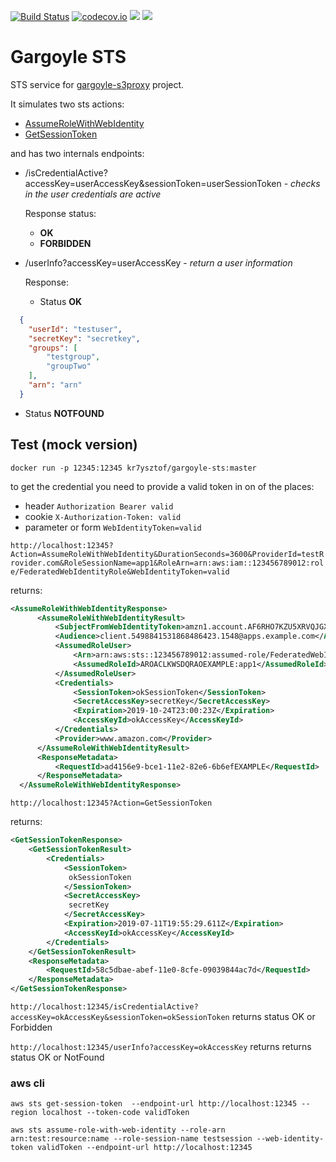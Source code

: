 [![Build Status](https://travis-ci.org/kr7ysztof/gargoyle-sts.svg?branch=master)](https://travis-ci.org/kr7ysztof/gargoyle-sts)
[![codecov.io](http://codecov.io/github/kr7ysztof/gargoyle-sts/coverage.svg?branch=master)](https://codecov.io/gh/kr7ysztof/gargoyle-sts?branch=master)
[![](https://images.microbadger.com/badges/image/kr7ysztof/gargoyle-sts:master.svg)](https://microbadger.com/images/kr7ysztof/gargoyle-sts:master)
[![](https://images.microbadger.com/badges/version/kr7ysztof/gargoyle-sts:master.svg)](https://microbadger.com/images/kr7ysztof/gargoyle-sts:master)

# Gargoyle STS

STS service for [gargoyle-s3proxy](https://github.com/arempter/gargoyle-s3proxy) project.

It simulates two sts actions:
 * [AssumeRoleWithWebIdentity](https://docs.aws.amazon.com/STS/latest/APIReference/API_AssumeRoleWithWebIdentity.html)
 * [GetSessionToken](https://docs.aws.amazon.com/STS/latest/APIReference/API_GetSessionToken.html)
 
and has two internals endpoints:
 * /isCredentialActive?accessKey=userAccessKey&sessionToken=userSessionToken - _checks in the user credentials are active_
   
   Response status:
    * **OK**
    * **FORBIDDEN**
   
 * /userInfo?accessKey=userAccessKey - _return a user information_
 
   Response:
   * Status **OK**
```json
  {
    "userId": "testuser",
    "secretKey": "secretkey",
    "groups": [
        "testgroup",
        "groupTwo"
    ],
    "arn": "arn"
  }
```
   * Status **NOTFOUND**
 
## Test (mock version)

`docker run -p 12345:12345 kr7ysztof/gargoyle-sts:master`

to get the credential you need to provide a valid token in on of the places:
* header `Authorization Bearer valid`
* cookie `X-Authorization-Token: valid`
* parameter or form `WebIdentityToken=valid`

```http://localhost:12345?Action=AssumeRoleWithWebIdentity&DurationSeconds=3600&ProviderId=testRrovider.com&RoleSessionName=app1&RoleArn=arn:aws:iam::123456789012:role/FederatedWebIdentityRole&WebIdentityToken=valid```

returns:

```xml
<AssumeRoleWithWebIdentityResponse>
      <AssumeRoleWithWebIdentityResult>
          <SubjectFromWebIdentityToken>amzn1.account.AF6RHO7KZU5XRVQJGXK6HB56KR2A</SubjectFromWebIdentityToken>
          <Audience>client.5498841531868486423.1548@apps.example.com</Audience>
          <AssumedRoleUser>
              <Arn>arn:aws:sts::123456789012:assumed-role/FederatedWebIdentityRole/app1</Arn>
              <AssumedRoleId>AROACLKWSDQRAOEXAMPLE:app1</AssumedRoleId>
          </AssumedRoleUser>
          <Credentials>
              <SessionToken>okSessionToken</SessionToken>
              <SecretAccessKey>secretKey</SecretAccessKey>
              <Expiration>2019-10-24T23:00:23Z</Expiration>
              <AccessKeyId>okAccessKey</AccessKeyId>
          </Credentials>
          <Provider>www.amazon.com</Provider>
      </AssumeRoleWithWebIdentityResult>
      <ResponseMetadata>
          <RequestId>ad4156e9-bce1-11e2-82e6-6b6efEXAMPLE</RequestId>
      </ResponseMetadata>
  </AssumeRoleWithWebIdentityResponse>
```

```http://localhost:12345?Action=GetSessionToken```

returns:

```xml
<GetSessionTokenResponse>
    <GetSessionTokenResult>
        <Credentials>
            <SessionToken>
             okSessionToken
            </SessionToken>
            <SecretAccessKey>
             secretKey
            </SecretAccessKey>
            <Expiration>2019-07-11T19:55:29.611Z</Expiration>
            <AccessKeyId>okAccessKey</AccessKeyId>
        </Credentials>
    </GetSessionTokenResult>
    <ResponseMetadata>
        <RequestId>58c5dbae-abef-11e0-8cfe-09039844ac7d</RequestId>
    </ResponseMetadata>
</GetSessionTokenResponse>
```

```http://localhost:12345/isCredentialActive?accessKey=okAccessKey&sessionToken=okSessionToken```
returns status OK or Forbidden

```http://localhost:12345/userInfo?accessKey=okAccessKey```
returns returns status OK or NotFound

### aws cli

```text
aws sts get-session-token  --endpoint-url http://localhost:12345 --region localhost --token-code validToken

aws sts assume-role-with-web-identity --role-arn arn:test:resource:name --role-session-name testsession --web-identity-token validToken --endpoint-url http://localhost:12345
```
